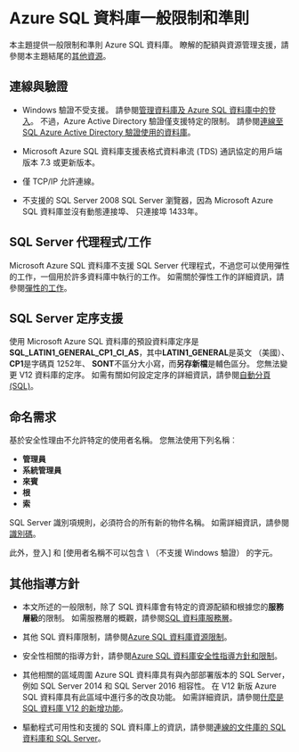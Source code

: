 <properties
   pageTitle="Azure SQL 資料庫一般限制和準則"
   description="本頁面說明一些一般限制 Azure SQL 資料庫的互通性及支援的區域。"
   services="sql-database"
   documentationCenter="na"
   authors="CarlRabeler"
   manager="jhubbard"
   editor="monicar" />
<tags
   ms.service="sql-database"
   ms.devlang="na"
   ms.topic="article"
   ms.tgt_pltfrm="na"
   ms.workload="data-management"
   ms.date="09/06/2016"
   ms.author="carlrab" />

# <a name="azure-sql-database-general-limitations-and-guidelines"></a>Azure SQL 資料庫一般限制和準則

本主題提供一般限制和準則 Azure SQL 資料庫。 瞭解的配額與資源管理支援，請參閱本主題結尾的[其他資源](#additional-guidelines)。

## <a name="connectivity-and-authentication"></a>連線與驗證

  - Windows 驗證不受支援。 請參閱[管理資料庫及 Azure SQL 資料庫中的登入](sql-database-manage-logins.md)。 不過，Azure Active Directory 驗證僅支援特定的限制。 請參閱[連線至 SQL Azure Active Directory 驗證使用的資料庫](sql-database-aad-authentication.md)。

  - Microsoft Azure SQL 資料庫支援表格式資料串流 (TDS) 通訊協定的用戶端版本 7.3 或更新版本。

  - 僅 TCP/IP 允許連線。

  - 不支援的 SQL Server 2008 SQL Server 瀏覽器，因為 Microsoft Azure SQL 資料庫並沒有動態連接埠、 只連接埠 1433年。

## <a name="sql-server-agentjobs"></a>SQL Server 代理程式/工作

Microsoft Azure SQL 資料庫不支援 SQL Server 代理程式，不過您可以使用彈性的工作，一個用於許多資料庫中執行的工作。 如需關於彈性工作的詳細資訊，請參閱[彈性的工作](sql-database-elastic-jobs-overview.md)。

## <a name="sql-server-collation-support"></a>SQL Server 定序支援

使用 Microsoft Azure SQL 資料庫的預設資料庫定序是**SQL_LATIN1_GENERAL_CP1_CI_AS**，其中**LATIN1_GENERAL**是英文 （美國）、 **CP1**是字碼頁 1252年、 **SONT**不區分大小寫，而**另存新檔**是輔色區分。 您無法變更 V12 資料庫的定序。 如需有關如何設定定序的詳細資訊，請參閱[自動分頁 (SQL)](https://msdn.microsoft.com/library/ms184391.aspx)。

## <a name="naming-requirements"></a>命名需求

基於安全性理由不允許特定的使用者名稱。 您無法使用下列名稱︰

 - **管理員**
 - **系統管理員**
 - **來賓**
 - **根**
 - **索**

SQL Server 識別項規則，必須符合的所有新的物件名稱。 如需詳細資訊，請參閱[識別碼](https://msdn.microsoft.com/library/ms175874.aspx)。

此外，登入] 和 [使用者名稱不可以包含 \ （不支援 Windows 驗證） 的字元。

## <a name="additional-guidelines"></a>其他指導方針

- 本文所述的一般限制，除了 SQL 資料庫會有特定的資源配額和根據您的**服務層級**的限制。 如需服務層的概觀，請參閱[SQL 資料庫服務層](sql-database-service-tiers.md)。

- 其他 SQL 資料庫限制，請參閱[Azure SQL 資料庫資源限制](sql-database-resource-limits.md)。

- 安全性相關的指導方針，請參閱[Azure SQL 資料庫安全性指導方針和限制](sql-database-security-guidelines.md)。

- 其他相關的區域周圍 Azure SQL 資料庫具有與內部部署版本的 SQL Server，例如 SQL Server 2014 和 SQL Server 2016 相容性。 在 V12 新版 Azure SQL 資料庫具有此區域中進行多的改良功能。 如需詳細資訊，請參閱[什麼是 SQL 資料庫 V12 的新增功能](sql-database-v12-whats-new.md)。

- 驅動程式可用性和支援的 SQL 資料庫上的資訊，請參閱[連線的文件庫的 SQL 資料庫和 SQL Server](sql-database-libraries.md)。
